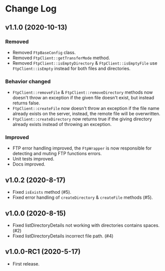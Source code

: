 # Change Log

## v1.1.0 (2020-10-13)

### Removed

* Removed `FtpBaseConfig` class.
* Removed `FtpClient::getTransferMode` method.
* Removed `FtpClient::isEmptyDirectory` & `FtpClient::isEmptyFile` use `FtpClient::isEmpty` instead for both files and directories.

### Behavior changed
    
* `FtpClient::removeFile` & `FtpClient::removeDirectory` methods now doesn't throw an exception if the given file doesn't exist, but instead returns false.
* `FtpClient::createFile` now doesn't throw an exception if the file name already exists on the server, instead, the remote file will be overwritten.
* `FtpClient::createDirectory` now returns true if the giving directory already exists instead of throwing an exception.

### Improved

* FTP error handling improved, the `FtpWrapper` is now responsible for detecting and muting FTP functions errors.
* Unit tests improved.
* Docs improved.

## v1.0.2 (2020-8-17)

* Fixed `isExists` method (#5).
* Fixed error handling of `createDirectory`  & `createFile` methods (#5).

## v1.0.0 (2020-8-15)

* Fixed listDirectoryDetails not working with directories contains spaces. (#2)
* Fixed listDirectoryDetails incorrect file path. (#4)

## v1.0.0-RC1 (2020-5-17)

* First release.
